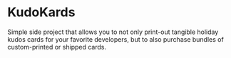 # KudoKards
Simple side project that allows you to not only print-out tangible holiday kudos cards for your favorite developers, but to also purchase bundles of custom-printed or shipped cards.
